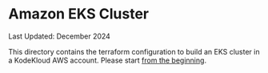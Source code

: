 # Amazon EKS Cluster

Last Updated: December 2024

This directory contains the terraform configuration to build an EKS cluster in a KodeKloud AWS account. Please start [from the beginning](../README.md).
